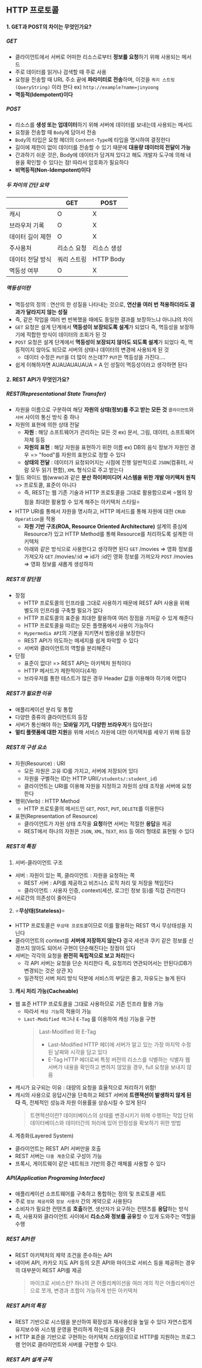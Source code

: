 ## HTTP 프로토콜

#### 1. GET과 POST의 차이는 무엇인가요?
##### GET
- 클라이언트에서 서버로 어떠한 리소스로부터 **정보를 요청**하기 위해 사용되는 메서드
- 주로 데이터를 읽거나 검색할 때 주로 사용
- 요청을 전송할 때 URL 주소 끝에 **파라미터로 전송**하며, 이것을 `쿼리 스트링(QueryString)` 이라 한다
  ex) `http://example?name=jinyoong`
- **멱등적(Idempotent)이다**

##### POST
- 리소스를 **생성 또는 업데이터**하기 위해 서버에 데이터를 보내는데 사용되는 메서드
- 요청을 전송할 때 `Body`에 담아서 전송
- `Body`의 타입은 요청 헤더의 `Content-Type`에 타입을 명시하여 결정한다
- 길이에 제한이 없이 데이터를 전송할 수 있기 때문에 **대용량 데이터의 전달이 가능**
- 간과하기 쉬운 것은, Body에 데이터가 담겨져 있다고 해도 개발자 도구에 의해 내용을 확인할 수 있다는 점!
  따라서 암호화가 필요하다
- **비멱등적(Non-Idempotent)이다**

##### 두 차이의 간단 요약
  || GET | POST |
  |---|---|---|
  | 캐시 | O | X |
  | 브라우저 기록 | O | X |
  | 데이터 길이 제한 | O | X |
  | 주사용처 | 리소스 요청 | 리소스 생성 |
  | 데이터 전달 방식 | 쿼리 스트링 | HTTP Body |
  | 멱등성 여부 | O | X |

##### 멱등성이란
- 멱등성의 정의 : 연산의 한 성질을 나타내는 것으로, **연산을 여러 번 적용하더라도 결과가 달라지지 않는 성질**
- 즉, 같은 작업을 여러 번 반복했을 때에도 동일한 결과를 보장하느냐 아니냐의 차이
- `GET` 요청은 설계 단계에서 **멱등성이 보장되도록 설계**가 되었다
  즉, 멱등성을 보장하기에 적합한 방식이 데이터의 조회가 된 것
- `POST` 요청은 설계 단계에서 **멱등성이 보장되지 않아도 되도록 설계**가 되었다
  즉, 멱등적이지 않아도 되므로 서버의 상태나 데이터의 변경에 사용되게 된 것
  - 데이터 수정은 `PUT`을 더 많이 쓰는데??
    `PUT`은 멱등성을 가진다....
- 쉽게 이해하자면 AUAUAUAUAUA = A 인 성질이 멱등성이라고 생각하면 된다


#### 2. REST API가 무엇인가요?
##### REST(Representational State Transfer)
- 자원을 이름으로 구분하여 해당 **자원의 상태(정보)를 주고 받는 모든 것**
  `클라이언트`와 `서버` 사이의 통신 방식 중 하나
- 자원의 표현에 의한 상태 전달
  - **자원** : 해당 소프트웨어가 관리하는 모든 것
    ex) 문서, 그림, 데이터, 소프트웨어 자체 등등
  - **자원의 표현** : 해당 자원을 표현하기 위한 이름
    ex) DB의 음식 정보가 자원인 경우 => "food"를 자원의 표현으로 정할 수 있다
  - **상태의 전달** : 데이터가 요청되어지는 시점에 진행
    일반적으로 `JSON`(컴퓨터, 사람 모두 읽기 편함), `XML` 형식으로 주고 받는다
- 월드 와이드 웹(www)과 같은 **분산 하이퍼미디어 시스템을 위한 개발 아키텍처 원칙** => 프로토콜, 표준이 아니다
  - 즉, REST는 웹 기존 기술과 HTTP 프로토콜을 그대로 활용함으로써
    :star:웹의 장점을 최대한 활용할 수 있게 해주는 아키텍처 스타일:star:
- HTTP URI를 통해서 자원을 명시하고, HTTP 메서드를 통해 자원에 대한 `CRUD Operation`을 적용
  - **자원 기반 구조(ROA, Resource Oriented Architecture)** 설계의 중심에 Resource가 있고
    HTTP Method를 통해 Resource를 처리하도록 설계한 아키텍처
  - 아래와 같은 방식으로 사용한다고 생각하면 된다
    `GET` /movies => 영화 정보를 가져오자
    `GET` /movies/:id => id가 :id인 영화 정보를 가져오자
    `POST` /movies => 영화 정보를 새롭게 생성하자

##### REST의 장단점
- 장점
  - HTTP 프로토콜의 인프라를 그대로 사용하기 때문에 REST API 사용을 위해 별도의 인프라를 구축할 필요가 없다
  - HTTP 프로토콜의 표준을 최대한 활용하여 여러 장점을 가져갈 수 있게 해준다
  - HTTP 프로토콜을 따르는 모든 플랫폼에서 사용이 가능하다
  - `Hypermedia API`의 기본을 지키면서 범용성을 보장한다
  - REST API가 의도하는 메세지를 쉽게 파악할 수 있다
  - 서버와 클라이언트의 역할을 분리해준다
- 단점
  - 표준이 없다! => REST API는 아키텍처 원칙이다
  - HTTP 메서드가 제한적이다(4개)
  - 브라우저를 통한 테스트가 많은 경우 Header 값을 이용해야 하기에 어렵다

##### REST가 필요한 이유
- 애플리케이션 분리 및 통합
- 다양한 종류의 클라이언트의 등장
- 서버가 통신해야 하는 **모바일 기기, 다양한 브라우저**가 많아졌다
- **멀티 플랫폼에 대한 지원**을 위해 서비스 자원에 대한 아키텍처를 세우기 위해 등장

##### REST의 구성 요소
- 자원(Resource) : URI
  - 모든 자원은 고유 ID를 가지고, 서버에 저장되어 있다
  - 자원을 구별하는 ID는 HTTP URI(`/students/:student_id`)
  - 클라이언트는 URI를 이용해 자원을 지정하고 자원의 상태 조작을 서버에 요청한다
- 행위(Verb) : HTTP Method
  - HTTP 프로토콜의 메서드인 `GET`, `POST`, `PUT`, `DELETE`를 이용한다
- 표현(Representation of Resource)
  - 클라이언트가 자원 상태 조작을 **요청**하면 서버는 적절한 **응답**을 제공
  - REST에서 하나의 자원은 `JSON`, `XML`, `TEXT`, `RSS` 등 여러 형태로 표현될 수 있다

##### REST의 특징
1. 서버-클라이언트 구조
  - 서버 : 자원이 있는 쪽, 클라이언트 : 자원을 요청하는 쪽
    - REST 서버 : API를 제공하고 비즈니스 로직 처리 및 저장을 책임진다
    - 클라이언트 : 사용자 인증, context(세션, 로그인 정보 등)를 직접 관리한다
  - 서로간의 의존성이 줄어든다
2. :star:**무상태(Stateless)**:star:
  - HTTP 프로토콜은 `무상태 프로토콜`이므로 이를 활용하는 REST 역시 무상태성을 지닌다
  - 클라이언트의 context를 **서버에 저장하지 않는다**
    결국 세션과 쿠키 같은 정보를 신경쓰지 않아도 되어서 구현이 단순해진다는 장점이 있다
  - 서버는 각각의 요청을 **완전히 독립적으로 보고 처리**한다
    - 각 API 서버는 요청을 단순 처리한다
      즉, 요청끼리 연관되어서는 안된다(DB가 변경되는 것은 상관 X)
    - 일관적인 서버 처리 방식 덕분에 서비스의 부담은 줄고, 자유도는 늘게 된다
3. **캐시 처리 가능(Cacheable)**
  - 웹 표준 HTTP 프로토콜을 그대로 사용하므로 기존 인프라 활용 가능
    - 따라서 `캐싱 기능`의 적용이 가능
    - `Last-Modified 태그`나 `E-Tag` 를 이용하여 캐싱 기능을 구현
      > Last-Modified 와 E-Tag
      > - Last-Modified
      >   HTTP 헤더에 서버가 알고 있는 가장 마지막 수정된 날짜와 시각을 담고 있다
      > - E-Tag
      >   HTTP 헤더로써 특정 버전의 리소스를 식별하는 식별자
      >   웹 서버가 내용을 확인하고 변하지 않았을 경우, full 요청을 보내지 않음
  - 캐시가 요구되는 이유 : 대량의 요청을 효율적으로 처리하기 위함!
  - 캐시의 사용으로 응답시간을 단축하고 REST 서버에 **트랜잭션이 발생하지 않게 된다**
    즉, 전체적인 성능과 자원 이용률을 상승시킬 수 있게 된다
    > 트랜잭션이란?
    > 데이터베이스의 상태를 변경시키기 위해 수행하는 작업 단위
    > 데이터베이스와 데이터간의 처리에 있어 안정성을 확보하기 위한 방법
4. 계층화(Layered System)
  - 클라이언트는 REST API 서버만을 호출
  - REST 서버는 `다중 계층`으로 구성이 가능
  - 프록시, 게이트웨이 같은 네트워크 기반의 중간 매체를 사용할 수 있다

##### API(Application Programing Interface)
- 애플리케이션 소프트웨어를 구축하고 통합하는 정의 및 프로토콜 세트
- 주로 `정보 제공자`와 `정보 사용자` 간의 계약으로 사용된다
- 소비자가 필요한 컨텐츠를 **호출**하면, 생산자가 요구하는 컨텐츠를 **응답**하는 방식
- 즉, 사용자와 클라이언트 사이에서 **리소스와 정보를 공유**할 수 있게 도와주는 역할을 수행

##### REST API란
- REST 아키텍처의 제약 조건을 준수하는 API
- 네이버 API, 카카오 지도 API 등의 오픈 API와 마이크로 서비스 등을 제공하는 경우의 대부분이 REST API를 제공
  > 마이크로 서비스란?
  > 하나의 큰 어플리케이션을 여러 개의 작은 어플리케이션으로 쪼개, 변경과 조합이 가능하게 만든 아키텍처

##### REST API의 특징
- REST 기반으로 시스템을 분산하여 확장성과 재사용성을 높일 수 있다
  자연스럽게 유지보수와 시스템 운영을 편리하게 하는데 도움을 준다
- HTTP 표준을 기반으로 구현하는 아키텍처 스타일이므로
  HTTP를 지원하는 프로그램 언어로 클라이언트와 서버를 구현할 수 있다.

##### REST API 설계 규칙
